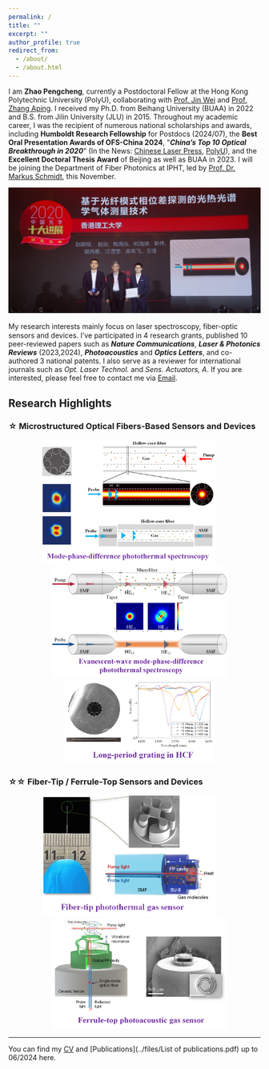 ```yaml
---
permalink: /
title: ""
excerpt: ""
author_profile: true
redirect_from: 
  - /about/
  - /about.html
---
```


I am **Zhao Pengcheng**, currently a Postdoctoral Fellow at the Hong Kong Polytechnic University (PolyU), collaborating with [Prof. Jin Wei](https://jinwei-group.github.io/group_website/author/wei-jin/) and [Prof. Zhang Aping](https://www.polyu.edu.hk/researchgrp/azhang/index.htm). I received my Ph.D. from Beihang University (BUAA) in 2022 and B.S. from Jilin University (JLU) in 2015. Throughout my academic career, I was the recipient of numerous national scholarships and awards, including **Humboldt Research Fellowship** for Postdocs (2024/07), the **Best Oral Presentation Awards of OFS-China 2024**, "**_China’s Top 10 Optical Breakthrough in 2020_**" (In the News: [Chinese Laser Press](https://www.opticsjournal.net/columns/zggx?type=view&postid=PT21042600003LiOkR), [PolyU](https://research.polyu.edu.hk/en/prizes/2020%E4%B8%AD%E5%9B%BD%E5%85%89%E5%AD%A6%E5%8D%81%E5%A4%A7%E8%BF%9B%E5%B1%95-chinas-top-10-optical-breakthroughs-in-optics)), and the **Excellent Doctoral Thesis Award** of Beijing as well as BUAA in 2023. I will be joining the Department of Fiber Photonics at IPHT, led by [Prof. Dr. Markus Schmidt](https://www.leibniz-ipht.de/en/departments/fiber-photonics/), this November.

![avatar](/images/sdjz_zsl.jpg)

My research interests mainly focus on laser spectroscopy, ﬁber-optic sensors and devices. I’ve participated in 4 research grants, published 10 peer-reviewed papers such as **_Nature Communications_**, **_Laser & Photonics Reviews_** (2023,2024), **_Photoacoustics_** and **_Optics Letters_**, and co-authored 3 national patents. I also serve as a reviewer for international journals such as _Opt. Laser Technol._ and _Sens. Actuators, A_. If you are interested, please feel free to contact me via [Email](mailto:zhaopc@buaa.edu.cn).
<br>

## **Research Highlights**  

### ☆ **Microstructured Optical Fibers-Based Sensors and Devices**  
<p style="text-align: center;">
  <img src="/images/MPDPTS.png" alt="Image 1" width="350" style="margin-right: 20px;">
  <img src="/images/eMPDPTS.png" alt="Image 2" width="350" style="margin-left: 20px;">
  <img src="/images/HCFLPG.png" alt="Image 3" width="300" style="margin-left: 20px;">
</p>

### ☆☆ **Fiber-Tip / Ferrule-Top Sensors and Devices**  
<p style="text-align: center;">
  <img src="/images/fibertipPTS1.png" alt="Image 4" width="350" style="margin-right: 20px;">
  <img src="/images/fibertopPAS1.png" alt="Image 5" width="350" style="margin-left: 20px;">
</p>

---

You can find my [CV](../files/Zhao_Pengcheng_CV_en.pdf) and [Publications](../files/List of publications.pdf) up to 06/2024 here.





